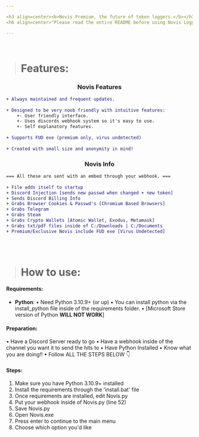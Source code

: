 ```yaml
---

<h3 align=center><b>Novis Premium, the future of token loggers.</b></h3>
<h6 align=center>"Please read the entire README before using Novis Logger."</h4>

---
```



</br>


> # Features:
<h3 align=center>Novis Features</h3>

```diff
+ Always maintained and frequent updates.
  
+ Designed to be very noob friendly with intuitive features:
    +- User friendly interface.
    +- Uses discords webhook system so it's easy to use.
    +- Self explanatory features.
  
+ Supports FUD exe (premium only, virus undetected)
  
+ Created with small size and anonymity in mind!
```

<h3 align=center>Novis Info</h3>

```diff
=== All these are sent with an embed through your webhook. ===  
 
+ File adds itself to startup
+ Discord Injection [sends new passwd when changed + new token]
+ Sends Discord Billing Info
+ Grabs Browser Cookies & Passwd's [Chromium Based Browsers]
+ Grabs Telegram
+ Grabs Steam
+ Grabs Crypto Wallets [Atomic Wallet, Exodus, Metamask]
+ Grabs txt/pdf files inside of C:/Downloads | C:/Documents
+ Premium/Exclusive Novis include FUD exe [Virus Undetected]
    
```

</br>


> # How to use:
#### Requirements:
- **Python**:
    • Need Python 3.10.9+ (or up)
    • You can install python via the install_python file inside of the requirements folder.
    • [Microsoft Store version of Python **WILL NOT WORK**]

#### Preparation:
• Have a Discord Server ready to go
• Have a webhook inside of the channel you want it to send the hits to
• Have Python Installed
• Know what you are doing!!
• Follow ALL THE STEPS BELOW 👇

#### Steps:
1. Make sure you have Python 3.10.9+ installed
2. Install the requirements through the 'install.bat' file
3. Once requirements are installed, edit Novis.py
4. Put your webhook inside of Novis.py (line 52)
5. Save Novis.py
6. Open Novis.exe
7. Press enter to continue to the main menu
8. Choose which option you'd like


</br>
